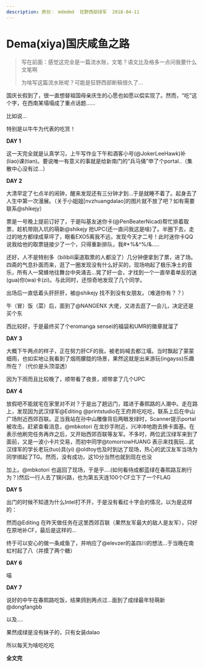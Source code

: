 ```yaml
---
description: 原创： mdmdmd  狂野西部绿军  2018-04-11
---
```


# Dema\(xiya\)国庆咸鱼之路

> 写在前面：感觉这完全是一篇流水账，文笔？语文比及格多一点问我要什么文笔啊
>
> 为啥写这篇流水账呢？可能是狂野西部断稿很久了...



国庆长假到了，很一直想替祖国母亲庆生的心愿也如愿以偿实现了。然而，“吃”这个字，在西南某塌塌成了重点话题......

比如说...

特别是以牛牛为代表的吃货！

**DAY 1**

 这一天完全就是认真学习，上午写作业下午和酒客小号\(@JokerLeeHawk\)补\(liao\)课\(tian\)。要说唯一有意义的事就是给新南门的“兵马俑”申了个portal..（集散中心没有过...） 

**DAY 2**

大清早定了七点半的闹钟，醒来发现还有三分钟才到...于是就睡不着了。起身去了人生中第一次漫展。（关于小姐姐\[nvzhuangdalao\]的图片就不放了吧？如有需要联系@shikejy）

票是一号晚上提前订好了，于是叫基友迷你卡\(@PenBeaterNicad\)帮忙排着取票，趁机带刚入坑的萌新@shikejy 抢UPC\(还一直问我这是啥\)了。半圈下去，走过的地方都绿成草坪了，眼看EXO5离我不远，发现今天才二号！此时迷你卡QQ说我给他的取票链接少了一个，只得重新排队，我\#\*%&^%/&.....

还好，人不是特别多（bilibili渠道取票的人都没了）几分钟便拿到了票，进了场。四斋的气息扑面而来，逛了一圈发现没有什么好买的，现场响起了极乐净土的音乐，所有人一窝蜂地往舞台中央涌去...晃了好一会，才找到一个一直举着单反的迷\(gua\)你\(wa\)卡\(zi\)。与此同时，还惊奇地发现了几个同学。

出场后一直低着头肝肝肝，被@shikejy 找不到没有女朋友。（难道你有？？）

午（冒）饭（菜）后，面到了@NANGENX 大佬，又进去逛了一会儿，决定还是买个东

西比较好，于是最终买了个eromanga sensei的福袋和UMR的徽章就溜了

**DAY 3**

大概下午两点的样子，正在努力肝CF的我，被老妈喊去都江堰。当时飘起了蒙蒙细雨，也如实地让我看到了烟雨朦胧的场景，果然这就是出来游玩\(ingayss\)乐趣所在？（代价是头顶湿透）

因为下雨而且比较晚了，顺带看了夜景，顺带拿了几个UPC

**DAY 4**

放假吧不能就宅在家里对不对？于是出了趟远门，踏进于春熙路的人潮中。走在路上，发现因为武汉绿军@Editing @printstudio在王府井吃吃吃，联系上后在中山广场附近西郊百联。正当我站在孙中山雕像背后两眼发绿时，Scanner提示portal被攻击。赶紧查看消息，@mbkotori 在龙抄手附近，兴冲冲地跑去换卡面基。在表示他刷完任务再炸之后，又开始西郊百联等友军。不多时，两位武汉绿军来到了面前，又是一波小卡片交易，而初中同学@tomorrowHUANG 表示来找我玩...武汉绿军的学长老玩\(tuo\)具\(yi\) @oldtoy也及时到达了现场，热心的武汉友军当场为同学绑起了TG。然而，没有成功，这10分当然也就到现在也没

加上。@mbkotori 也返回了现场，于是乎....\(如何看待成都蓝绿在春熙路互刷行为？\)然后一行人去了锦兴路，也为第五天连100个CF立下了一个FLAG

**DAY 5**

出门的时候不知道为什么Intel打不开，于是没有看红十字会的情况，以为是这样的：  


然而@Editing 在昨天做任务在这里西郊百联（果然友军最大的敌人是友军），只好在原地补CF，最后是这样的...

终于可以安心的做一条咸鱼了，并响应了@elevzer的盖四川的想法...于当晚在南虹村起了八（并摸了两个糖）

**DAY 6**

喵

**DAY 7**

说好的中午在春熙路吃饭，结果鸽到两点过...面到了成绿最年轻萌新@dongfangbb

以及....

果然成绿是没有妹子的，只有女装dalao

所以每天为啥吃吃吃

**全文完**

